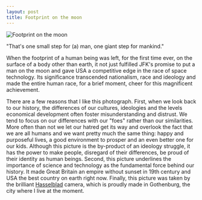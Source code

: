 ```yaml
---
layout: post
title: Footprint on the moon
---
```


![Footprint on the moon](http://i0.wp.com/listverse.com/wp-content/uploads/2014/03/1011.jpg)

"That's one small step for (a) man, one giant step for mankind."

When the footprint of a human being was left, for the first time ever,
on the surface of a body other than earth, it not just fulfilled JFK's
promise to put a man on the moon and gave USA a competitive edge in
the race of space technology. Its significance transcended
nationalism, race and ideology and made the entire human race, for a
brief moment, cheer for this magnificent achievement.

There are a few reasons that I like this photograph. First, when we
look back to our history, the differences of our cultures, ideologies
and the levels economical development often foster misunderstanding
and distrust. We tend to focus on our differences with our "foes"
rather than our similarities. More often than not we let our hatred
get its way and overlook the fact that we are all humans and we want
pretty much the same thing: happy and purposeful lives, a good
environment to prosper and an even better one for our kids. Although
this picture is the by-product of an ideology struggle, it has the
power to make people, disregard of their differences, be proud of
their identity as human beings. Second, this picture underlines the
importance of science and technology as the fundamental force behind our
history. It made Great Britain an empire without sunset in 19th
century and USA the best country on earth right now. Finally,
this picture was taken by the brilliant
[Hasselblad](http://www.hasselblad.com/) camera, which is proudly made
in Gothenburg, the city where I live at the moment.

